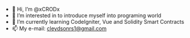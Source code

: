 - 👋 Hi, I’m @xCRODx
- 👀 I’m interested in to introduce myself into programing world
- 🌱 I’m currently learning CodeIgniter, Vue and Solidity Smart Contracts
- 📫 My e-mail: cleydsonrs1@gmail.com

<!---
I'm graduating at Cruzeiro do Sul University in Ciências da Computação.
--->

